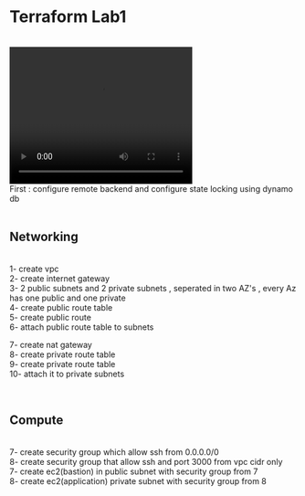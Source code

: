 <h1>Terraform Lab1</h1>

</br>

<video width="320" height="240" controls>
  <source src="https://github.com/samy-soliman/terraform-playground/blob/main/playground-1/playground-1.mp4" type="video/mp4">
  Your browser does not support the video tag.
</video>

</br>
First : configure remote backend and configure state locking using dynamo db</br>
</br>

<h2>Networking </h2></br>
1- create vpc </br>
2- create internet gateway </br>
3- 2 public subnets and 2 private subnets , seperated in two AZ's , every Az has one public and one private </br>
4- create public route table </br>
5- create public route </br>
6- attach public route table to subnets </br>

7- create nat gateway</br> 
8- create private route table </br>
9- create private route table</br>
10- attach it to private subnets</br>

</br>
<h2> Compute </h2></br>
7- create security group which allow ssh from 0.0.0.0/0 </br>
8- create security group that allow ssh and port 3000 from vpc cidr only </br>
7- create ec2(bastion) in public subnet with security group from 7 </br>
8- create ec2(application) private subnet with security group from 8 </br>
</br></br>


